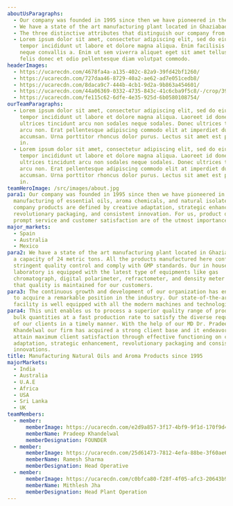```yaml
---
aboutUsParagraphs:
  - Our company was founded in 1995 since then we have pioneered in the manufacturing of essential oils, aroma chemicals, and natural isolates. Our company products are defined by creative adaptation, strategic enhancement, revolutionary packaging, and consistent innovation. For us, product quality, prompt service and customer satisfaction are of the utmost importance.
  - We have a state of the art manufacturing plant located in Ghaziabad with a capacity of 24 metric tons. All the products manufactured here conform to stringent quality control and comply with GMP standards. Our in house laboratory is equipped with the latest type of equipments like gas chromatograph, digital polarimeter, refractometer, and density meter to ensure that quality is maintained for our customers.
  - The three distinctive attributes that distinguish our company from our competitors are our unique technology, strong customer relationship, and extensive product range. It is the strategic management of each of these that we believe will go miles ahead in achieving our target.
  - Lorem ipsum dolor sit amet, consectetur adipiscing elit, sed do eiusmod
    tempor incididunt ut labore et dolore magna aliqua. Enim facilisis gravida
    neque convallis a. Enim ut sem viverra aliquet eget sit amet tellus. Ac
    felis donec et odio pellentesque diam volutpat commodo.
headerImages:
  - https://ucarecdn.com/4678fa4a-a135-402c-82a9-39fd42bf1260/
  - https://ucarecdn.com/727daa46-8729-40a2-ae62-ad7e051cedb8/
  - https://ucarecdn.com/8daca9c7-444b-4cb1-9d2a-9b863a454601/
  - https://ucarecdn.com/44a06369-0332-4735-843c-41c6cba9f5c8/-/crop/398x479/19,0/-/preview/
  - https://ucarecdn.com/fe115c62-6dfe-4e35-925d-6b0580108754/
ourTeamParagraphs:
  - Lorem ipsum dolor sit amet, consectetur adipiscing elit, sed do eiusmod
    tempor incididunt ut labore et dolore magna aliqua. Laoreet id donec
    ultrices tincidunt arcu non sodales neque sodales. Donec ultrices tincidunt
    arcu non. Erat pellentesque adipiscing commodo elit at imperdiet dui
    accumsan. Urna porttitor rhoncus dolor purus. Lectus sit amet est placerat
    in.
  - Lorem ipsum dolor sit amet, consectetur adipiscing elit, sed do eiusmod
    tempor incididunt ut labore et dolore magna aliqua. Laoreet id donec
    ultrices tincidunt arcu non sodales neque sodales. Donec ultrices tincidunt
    arcu non. Erat pellentesque adipiscing commodo elit at imperdiet dui
    accumsan. Urna porttitor rhoncus dolor purus. Lectus sit amet est placerat
    in.
teamHeroImage: /src/images/about.jpg
para1: Our company was founded in 1995 since then we have pioneered in the
  manufacturing of essential oils, aroma chemicals, and natural isolates. Our
  company products are defined by creative adaptation, strategic enhancement,
  revolutionary packaging, and consistent innovation. For us, product quality,
  prompt service and customer satisfaction are of the utmost importance.
major_markets:
  - Spain
  - Australia
  - Mexico
para2: We have a state of the art manufacturing plant located in Ghaziabad with
  a capacity of 24 metric tons. All the products manufactured here conform to
  stringent quality control and comply with GMP standards. Our in house
  laboratory is equipped with the latest type of equipments like gas
  chromatograph, digital polarimeter, refractometer, and density meter to ensure
  that quality is maintained for our customers.
para3: The continuous growth and development of our organization has enabled us
  to acquire a remarkable position in the industry. Our state-of-the-art
  facility is well equipped with all the modern machines and technologies.
para4: This unit enables us to process a superior quality range of products in
  bulk quantities at a fast production rate to satisfy the diverse requirements
  of our clients in a timely manner. With the help of our MD Dr. Pradeep
  Khandelwal our firm has acquired a strong client base and it endeavors to
  attain maximum client satisfaction through effective functioning on creative
  adaptation, strategic enhancement, revolutionary packaging and consistent
  innovations.
title: Manufacturing Natural Oils and Aroma Products since 1995
majorMarkets:
  - India
  - Australia
  - U.A.E
  - Africa
  - USA
  - Sri Lanka
  - UK
teamMembers:
  - member:
      memberImage: https://ucarecdn.com/e2d9a857-3f17-4bf9-9f1d-170f9d4b4a48/12200x200.jpg
      memberName: Pradeep Khandelwal
      memberDesignation: FOUNDER
  - member:
      memberImage: https://ucarecdn.com/25d61473-7812-4efa-88be-3f60ae61dbf3/2200x200.jpeg
      memberName: Ramesh Sharma
      memberDesignation: Head Operative
  - member:
      memberImage: https://ucarecdn.com/c0bfca80-f28f-4f05-afc3-20643b99e014/131024x682200x200.jpeg
      memberName: Mithlesh Jha
      memberDesignation: Head Plant Operation
---
```

